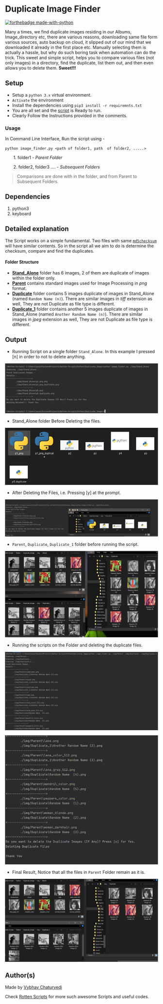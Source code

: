 # Duplicate Image Finder

[![forthebadge made-with-python](http://ForTheBadge.com/images/badges/made-with-python.svg)](https://www.python.org/)

Many a times, we find duplicate images residing in our Albums, Image_directory etc, there ane various reasons, 
downloading same file form various sources, auto  backup on cloud, it slipped out of our mind that we downloaded it 
already in the first place etc. Manually selecting them is actually a hassle, but why do such boring task when 
automation can do the trick. This sweet and simple script, helps you to compare various files (not only images) in a 
directory, find the duplicate, list them out, and then even allows you to delete them. 
**Sweet!!!**

## Setup

- Setup a `python 3.x` virtual environment.
- `Activate` the environment
- Install the dependencies using ```pip3 install -r requiremnts.txt```
- You are all set and the [script](image_finder.py) is Ready to run.
- Clearly Follow the Instructions provided in the comments.

### Usage
In Command Line Interface, Run the script using -

`python image_finder.py <path of folder1, path  of folder2, .....>`

&nbsp;&nbsp;&nbsp;&nbsp;&nbsp;&nbsp; 1. folder1 - *Parent Folder*

&nbsp;&nbsp;&nbsp;&nbsp;&nbsp;&nbsp; 2. folder2, folder3 .... - *Subsequent Folders*
        
>Comparisons are done with in the folder, and from Parent to Subsequent Folders.

## Dependencies
 1. python3
 2. keyboard

## Detailed explanation

The Script works on a simple fundamental. Two files with same [`md5checksum`](https://en.wikipedia.org/wiki/MD5) will 
have similar contents. So in the script all we aim to do is determine the checksum, compare and find the duplicates.

#### Folder Structure

- **[Stand_Alone](./img/Stand_Alone)** folder has 6 images, 2 of them are duplicate of images within the folder only.
- **[Parent](./img/Parent)** contains standard images used for Image Processing in *png* format.
- **[Duplicate](./img/Duplicate)** folder contains 5 images duplicate of images in Stand_Alone (named `Random Name (n)`).
There are similar images in *tiff* extension as well, They are not Duplicate as file type is different.
- **[Duplicate_1](./img/Duplicate_1)** folder contains another 5 images duplicate of images in Stand_Alone 
(named `Another Random Name (n)`). There are similar images in *jpeg* extension as well, They are not Duplicate as file 
type is different.

## Output

- Running Script on a single folder `Stand_Alone`. In this example I pressed [n] in order to not to delete anything.

![Pasting the Magnet Link](./img/screen/Stand_Alone.PNG)


- Stand_Alone folder Before Deleting the files.

![Pasting the Magnet Link](./img/screen/Stand_Alone_Folder(No%20Delete).PNG)


- After Deleting the Files, i.e. Pressing [y] at the prompt.

![Pasting the Magnet Link](./img/screen/Stand_Alone_Folder(Delete).PNG)


- `Parent`, `Duplicate`, `Duplicate_1` folder before running the script.

![Pasting the Magnet Link](./img/screen/Before_Delete.PNG)


- Running the scripts on the Folder and deleting the duplicate files.

![Pasting the Magnet Link](./img/screen/Duplicate1.PNG)

![Pasting the Magnet Link](./img/screen/Duplicate2.PNG)


- Final Result, Notice that all the files in `Parent` Folder remain as it is.

![Pasting the Magnet Link](./img/screen/After_Delete.PNG)

## Author(s)

Made by [Vybhav Chaturvedi](https://www.linkedin.com/in/vybhav-chaturvedi-0ba82614a/)

Check [Rotten Scripts](https://github.com/HarshCasper/Rotten-Scripts) for more such awesome Scripts and useful codes.